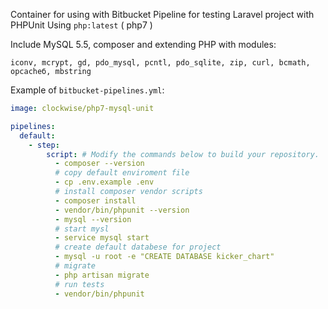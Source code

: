 Container for using with Bitbucket Pipeline for testing Laravel project with PHPUnit
Using 
`php:latest` 
( php7 )

Include MySQL 5.5, composer
and extending PHP with modules:

`iconv, mcrypt, gd, pdo_mysql, pcntl, pdo_sqlite, zip, curl, bcmath, opcacheб, mbstring`

Example of `bitbucket-pipelines.yml`:
```yml
image: clockwise/php7-mysql-unit

pipelines:
  default:
    - step:
        script: # Modify the commands below to build your repository.
          - composer --version
          # copy default enviroment file
          - cp .env.example .env
          # install composer vendor scripts
          - composer install
          - vendor/bin/phpunit --version
          - mysql --version
          # start mysl
          - service mysql start
          # create default databese for project
          - mysql -u root -e "CREATE DATABASE kicker_chart"
          # migrate
          - php artisan migrate
          # run tests
          - vendor/bin/phpunit
```
